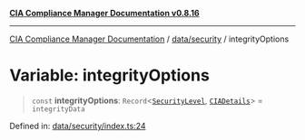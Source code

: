 [**CIA Compliance Manager Documentation v0.8.16**](../../../README.md)

***

[CIA Compliance Manager Documentation](../../../modules.md) / [data/security](../README.md) / integrityOptions

# Variable: integrityOptions

> `const` **integrityOptions**: `Record`\<[`SecurityLevel`](../../../types/cia/type-aliases/SecurityLevel.md), [`CIADetails`](../../../types/interfaces/CIADetails.md)\> = `integrityData`

Defined in: [data/security/index.ts:24](https://github.com/Hack23/cia-compliance-manager/blob/96f4020424aba8c55d4fe94eddf596babc070968/src/data/security/index.ts#L24)

